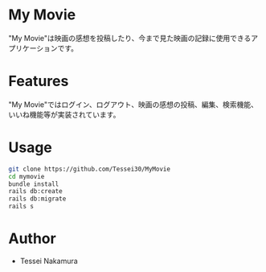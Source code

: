 # My Movie

"My Movie"は映画の感想を投稿したり、今まで見た映画の記録に使用できるアプリケーションです。
 
# Features
 
"My Movie"ではログイン、ログアウト、映画の感想の投稿、編集、検索機能、いいね機能等が実装されています。
 
# Usage
 
```bash
git clone https://github.com/Tessei30/MyMovie
cd mymovie
bundle install
rails db:create
rails db:migrate
rails s
```
 
 
# Author
 
* Tessei Nakamura
